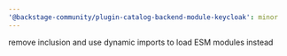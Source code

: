 ```yaml
---
'@backstage-community/plugin-catalog-backend-module-keycloak': minor
---
```


remove inclusion and use dynamic imports to load ESM modules instead
